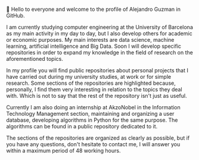 👋 Hello to everyone and welcome to the profile of Alejandro Guzman in GitHub.

I am currently studying computer engineering at the University of Barcelona as my main activity in my day to day, but I also develop others for academic or economic purposes. My main interests are data science, machine learning, artificial intelligence and Big Data. Soon I will develop specific repositories in order to expand my knowledge in the field of research on the aforementioned topics.

In my profile you will find public repositories about personal projects that I have carried out during my university studies, at work or for simple research. Some sections of the repositories are highlighted because, personally, I find them very interesting in relation to the topics they deal with. Which is not to say that the rest of the repository isn't just as useful.

Currently I am also doing an internship at AkzoNobel in the Information Technology Management section, maintaining and organizing a user database, developing algorithms in Python for the same purpose. The algorithms can be found in a public repository dedicated to it.

The sections of the repositories are organized as clearly as possible, but if you have any questions, don't hesitate to contact me, I will answer you within a maximum period of 48 working hours.
